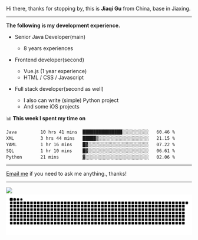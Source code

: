 Hi there, thanks for stopping by, this is **Jiaqi Gu** from China, base in Jiaxing.

---

**The following is my development experience.**

- Senior Java Developer(main)
  - 8 years experiences

- Frontend developer(second)
  - Vue.js (1 year experience)
  - HTML / CSS / Javascript
  
- Full stack developer(second as well)
  - I also can write (simple) Python project
  - And some iOS projects

📊 **This week I spent my time on**
<!--START_SECTION:waka-->

```txt
Java         10 hrs 41 mins  ███████████████░░░░░░░░░░   60.46 %
XML          3 hrs 44 mins   █████▒░░░░░░░░░░░░░░░░░░░   21.15 %
YAML         1 hr 16 mins    █▓░░░░░░░░░░░░░░░░░░░░░░░   07.22 %
SQL          1 hr 10 mins    █▓░░░░░░░░░░░░░░░░░░░░░░░   06.61 %
Python       21 mins         ▓░░░░░░░░░░░░░░░░░░░░░░░░   02.06 %
```

<!--END_SECTION:waka-->

---

[Email me](mailto:htk2klwgr@mozmail.com?subject=Hiring_from_GitHub) if you need to ask me anything., thanks!

---

![]( https://visitor-badge.glitch.me/badge?page_id=githubgujiaqi)
![]( https://github.com/droid-Q/droid-Q/raw/output/github-contribution-grid-snake.svg#gh-dark-mode-only)
